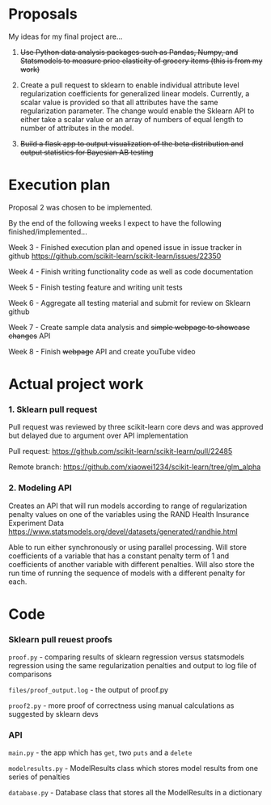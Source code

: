 # Proposals
My ideas for my final project are...

1. ~~Use Python data analysis packages such as Pandas, Numpy, and Statsmodels to measure price elasticity of grocery
items (this is from my work)~~

2. Create a pull request to sklearn to enable individual attribute level regularization coefficients for generalized
linear models. Currently, a scalar value is provided so that all attributes have the same regularization parameter.
The change would enable the Sklearn API to either take a scalar value or an array of numbers of equal length to
number of attributes in the model.

4. ~~Build a flask app to output visualization of the beta distribution and output statistics for Bayesian AB testing~~


# Execution plan

Proposal 2 was chosen to be implemented.


By the end of the following weeks I expect to have the following finished/implemented...

Week 3 - Finished execution plan and opened issue in issue tracker in github
https://github.com/scikit-learn/scikit-learn/issues/22350

Week 4 - Finish writing functionality code as well as code documentation

Week 5 - Finish testing feature and writing unit tests

Week 6 - Aggregate all testing material and submit for review on Sklearn github

Week 7 - Create sample data analysis and ~~simple webpage to showcase changes~~ API

Week 8 - Finish ~~webpage~~ API and create youTube video

# Actual project work

### 1. Sklearn pull request
Pull request was reviewed by three scikit-learn core devs and was approved but delayed due to argument over
API implementation

Pull request: https://github.com/scikit-learn/scikit-learn/pull/22485

Remote branch: https://github.com/xiaowei1234/scikit-learn/tree/glm_alpha

### 2. Modeling API
Creates an API that will run models according to range of regularization penalty values on one of the variables
using the RAND Health Insurance Experiment Data https://www.statsmodels.org/devel/datasets/generated/randhie.html

Able to run either synchronously or using parallel processing. Will store coefficients of a variable that has a constant penalty term of 1
and coefficients of another variable with different penalties. Will also store the run time of running the sequence of 
models with a different penalty for each.

# Code

### Sklearn pull reuest proofs
`proof.py` - comparing results of sklearn regression versus statsmodels regression using the same regularization penalties
and output to log file of comparisons

`files/proof_output.log` - the output of proof.py

`proof2.py` - more proof of correctness using manual calculations as suggested by sklearn devs

### API

`main.py` - the app which has `get`, two `puts` and a `delete`

`modelresults.py` - ModelResults class which stores model results from one series of penalties

`database.py` - Database class that stores all the ModelResults in a dictionary


